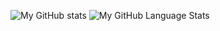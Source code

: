 ![My GitHub stats](https://github-readme-stats.vercel.app/api?username=WinG4merBR&show_icons=true&theme=white)
![My GitHub Language Stats](https://github-readme-stats.vercel.app/api/top-langs/?username=WinG4merBR&langs_count=5&theme=white)
